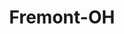 ---
title: Fremont-OH
slug: fremont-oh
f_state:
- cms/state/ohio.md
f_locations:
- cms/payday-loan/advance-america-2146.md
- cms/payday-loan/cashland-9179.md
- cms/payday-loan/fast-cash-of-america-17792.md
- cms/payday-loan/first-america-cash-advance-18298.md
- cms/payday-loan/first-america-cash-advance-18313.md
- cms/payday-loan/national-cash-advance-22568.md
- cms/payday-loan/national-cash-advance-22608.md
updated-on: '2024-05-30T13:41:28.615Z'
created-on: '2024-05-30T13:41:28.615Z'
published-on: '2024-05-30T13:54:32.469Z'
f_city: Fremont
layout: '[city].html'
tags: city
---